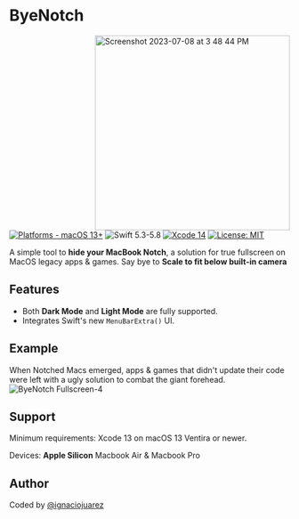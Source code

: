 # ByeNotch
<img align="right" width="350" alt="Screenshot 2023-07-08 at 3 48 44 PM" src="https://github.com/ignaciojuarez/ByeNotch/assets/62676603/1a0770c1-c83d-47d4-bd01-da96715ea897">

[![Platforms - macOS 13+](https://img.shields.io/badge/platforms-macOS%2013+-lightgrey.svg?style=flat)](https://developer.apple.com/swift) ![Swift 5.3-5.8](https://img.shields.io/badge/Swift-5.3–5.8-orange.svg?style=flat) [![Xcode 14](https://img.shields.io/badge/Xcode-14-blue.svg?style=flat)](https://developer.apple.com/swift) [![License: MIT](http://img.shields.io/badge/license-MIT-lightgrey.svg?style=flat)](https://github.com/orchetect/MacControlCenterUI/blob/main/LICENSE)

A simple tool to **hide your MacBook Notch**, a solution for true fullscreen on MacOS legacy apps & games. Say bye to **Scale to fit below built-in camera**


## Features
* Both **Dark Mode** and **Light Mode** are fully supported.
* Integrates Swift's new `MenuBarExtra()` UI.

## Example
When Notched Macs emerged, apps & games that didn't update their code were left with a ugly solution to combat the giant forehead.
![ByeNotch Fullscreen-4](https://github.com/ignaciojuarez/ByeNotch/assets/62676603/4e8ebdff-3f1e-429a-9c23-2df5f4bb0332)


## Support
Minimum requirements: Xcode 13 on macOS 13 Ventira or newer.

Devices: **Apple Silicon** Macbook Air & Macbook Pro

## Author
Coded by [@ignaciojuarez](https://github.com/ignaciojuarez)
